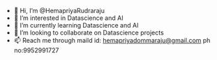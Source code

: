 - 👋 Hi, I’m @HemapriyaRudraraju
- 👀 I’m interested in Datascience and AI
- 🌱 I’m currently learning Datascience and AI
- 💞️ I’m looking to collaborate on Datascience projects
- 📫 Reach me through maild id: hemapriyadommaraju@gmail.com ph no:9952991727

<!---
HemapriyaRudraraju/HemapriyaRudraraju is a ✨ special ✨ repository because its `README.md` (this file) appears on your GitHub profile.
You can click the Preview link to take a look at your changes.
--->
